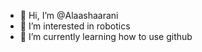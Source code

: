 - 👋 Hi, I’m @Alaashaarani
- 👀 I’m interested in robotics
- 🌱 I’m currently learning how to use github

<!---
Alaashaarani/Alaashaarani is a ✨ special ✨ repository because its `README.md` (this file) appears on your GitHub profile.
You can click the Preview link to take a look at your changes.
--->
